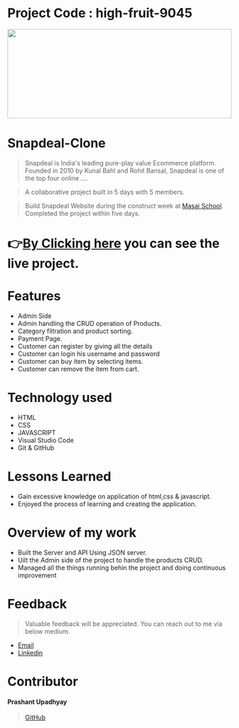 # Project Code : high-fruit-9045

<img src="https://github.com/Prashantomm/high-fruit-9045/assets/112774297/043553b3-980b-4ac6-bc3d-91a04db28a8e" width="100%" height="200">
 
# Snapdeal-Clone

> Snapdeal is India's leading pure-play value Ecommerce platform. Founded in 2010 by Kunal Bahl and Rohit Bansal, Snapdeal is one of the top four online ....

> A collaborative project built in 5 days with 5 members.


> Build Snapdeal Website during the construct week at [Masai School](https://masaischool.com/). Completed the project within five days.



# 👉[By Clicking here](https://prashantomm.github.io/high-fruit-9045/) you can see the live project. 

# Features

- Admin Side
- Admin handling the CRUD operation of Products.
- Category filtration and product sorting.
- Payment Page.
- Customer can register by giving all the details
- Customer can login his username and password
- Customer can buy item by selecting items.
- Customer can remove the item from cart.

# Technology used 

- HTML
- CSS
- JAVASCRIPT
- Visual Studio Code
- Git & GitHub

# Lessons Learned

- Gain excessive knowledge on application of html,css & javascript.
- Enjoyed the process of learning and creating the application.



# Overview of my work
-  Built the Server and API Using JSON server.
-  Uilt the Admin side of the project to handle the products CRUD.
-  Managed all the things running behin the project and doing continuous improvement
   

# Feedback
> Valuable feedback will be appreciated.
> You can reach out to me via below medium.

- [Email](prashantupadhyayjpl@gmail.com)
- [Linkedin](https://www.linkedin.com/in/prashant-upadhyay-77a18b237/)
# Contributor
#### Prashant Upadhyay
>[GitHub](https://github.com/Prashantomm)

